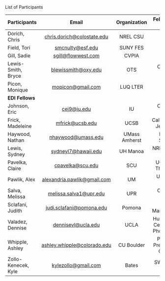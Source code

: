 List of Participants

| **Participants**    | **Email** | **Organization** | **Fellowship host site** |
|:----------------|:-------------:|:-----:|:--------------------:|
|Dorich, Chris | chris.dorich@colostate.edu | NREL CSU|
|Field, Tori |smcnulty@esf.edu | SUNY FES|
|Gill, Sadie	| sgill@flowwest.com | CVPIA |
|Lewis-Smith, Bryce |	blewissmith@oxy.edu	| OTS | OTS, Deedra McClearn |
|Picon, Monique | mopicon@gmail.com | LUQ LTER|
|**EDI Fellows**|||
|Johnson,	Eric	| cej9@iu.edu	| IU | OTS, Deedra McClearn |
|Frick,	Madeleine |	mfrick@ucsb.edu	| UCSB | Cal.Fish&Wildlife, Jereme Gaeta |
|Haywood,	Nathan	| nhaywood@umass.edu	| UMass Amherst | LTER SOM, Stevan Earl |
|Lewis,	Sydney	| sydneyl7@hawaii.edu	| UH Manoa | NREL CSU, Chris Dorich |
|Pavelka,	Claire	|cpavelka@scu.edu | SCU | UCSB SNARL, Thomas Smith |
|Pawlik,	Alex	|alexandria.pawlik@gmail.com	| UM | UMBS, Jason Tallant |
|Salva,	Melissa	| melissa.salva1@upr.edu	| UPR | OTS, Deedra McClearn |
|Sclafani, 	Judith	|judi.sclafani@pomona.edu	| Pomona | EDI UCSB, Margaret O'Brien |
|Valadez,	Dennise	| dennisevl@ucla.edu	| UCLA | Hurricane Island Center Science, Phoebe Jekielek |
|Whipple,	Ashley	|ashley.whipple@colorado.edu	| CU Boulder | Pepperwood Preserve, Tosha Comendant |
|Zollo-Kenecek,	Kyle |kylezollo@gmail.com	| Bates | SWRC, Charles Dow |
